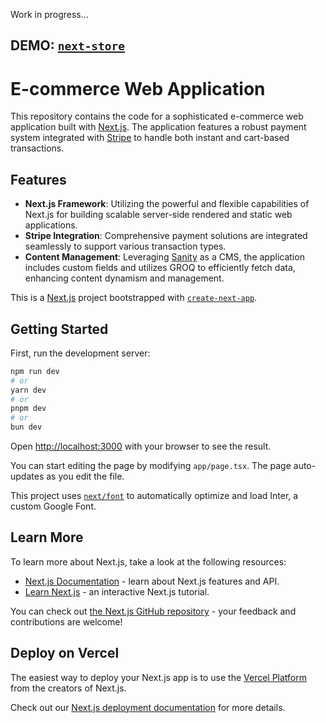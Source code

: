 Work in progress...

## DEMO: [`next-store`](nextjs-webstore-three.vercel.app)

# E-commerce Web Application


This repository contains the code for a sophisticated e-commerce web application built with [Next.js](https://nextjs.org/). The application features a robust payment system integrated with [Stripe](https://stripe.com/) to handle both instant and cart-based transactions. 

## Features
- **Next.js Framework**: Utilizing the powerful and flexible capabilities of Next.js for building scalable server-side rendered and static web applications.
- **Stripe Integration**: Comprehensive payment solutions are integrated seamlessly to support various transaction types.
- **Content Management**: Leveraging [Sanity](https://www.sanity.io/) as a CMS, the application includes custom fields and utilizes GROQ to efficiently fetch data, enhancing content dynamism and management.

This is a [Next.js](https://nextjs.org/) project bootstrapped with [`create-next-app`](https://github.com/vercel/next.js/tree/canary/packages/create-next-app).

## Getting Started

First, run the development server:

```bash
npm run dev
# or
yarn dev
# or
pnpm dev
# or
bun dev
```

Open [http://localhost:3000](http://localhost:3000) with your browser to see the result.

You can start editing the page by modifying `app/page.tsx`. The page auto-updates as you edit the file.

This project uses [`next/font`](https://nextjs.org/docs/basic-features/font-optimization) to automatically optimize and load Inter, a custom Google Font.

## Learn More

To learn more about Next.js, take a look at the following resources:

- [Next.js Documentation](https://nextjs.org/docs) - learn about Next.js features and API.
- [Learn Next.js](https://nextjs.org/learn) - an interactive Next.js tutorial.

You can check out [the Next.js GitHub repository](https://github.com/vercel/next.js/) - your feedback and contributions are welcome!

## Deploy on Vercel

The easiest way to deploy your Next.js app is to use the [Vercel Platform](https://vercel.com/new?utm_medium=default-template&filter=next.js&utm_source=create-next-app&utm_campaign=create-next-app-readme) from the creators of Next.js.

Check out our [Next.js deployment documentation](https://nextjs.org/docs/deployment) for more details.
